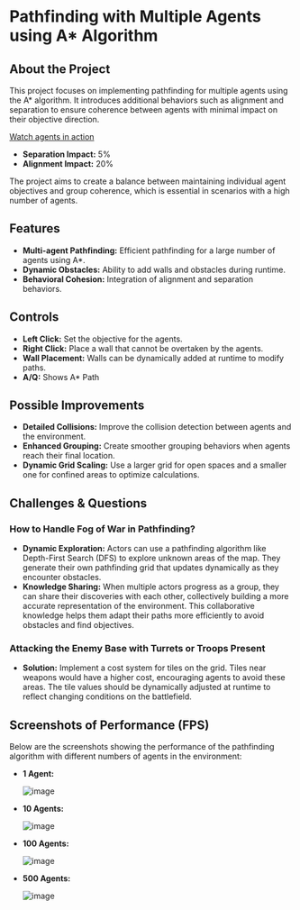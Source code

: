 # Pathfinding with Multiple Agents using A* Algorithm

## About the Project

This project focuses on implementing pathfinding for multiple agents using the A* algorithm. It introduces additional behaviors such as alignment and separation to ensure coherence between agents with minimal impact on their objective direction.

[Watch agents in action](https://www.youtube.com/watch?v=YourVideoLink1)

- **Separation Impact:** 5%
- **Alignment Impact:** 20%

The project aims to create a balance between maintaining individual agent objectives and group coherence, which is essential in scenarios with a high number of agents.

## Features

- **Multi-agent Pathfinding:** Efficient pathfinding for a large number of agents using A*.
- **Dynamic Obstacles:** Ability to add walls and obstacles during runtime.
- **Behavioral Cohesion:** Integration of alignment and separation behaviors.

## Controls

- **Left Click:** Set the objective for the agents.
- **Right Click:** Place a wall that cannot be overtaken by the agents.
- **Wall Placement:** Walls can be dynamically added at runtime to modify paths.
- **A/Q:** Shows A* Path

## Possible Improvements

- **Detailed Collisions:** Improve the collision detection between agents and the environment.
- **Enhanced Grouping:** Create smoother grouping behaviors when agents reach their final location.
- **Dynamic Grid Scaling:** Use a larger grid for open spaces and a smaller one for confined areas to optimize calculations.

## Challenges & Questions

### How to Handle Fog of War in Pathfinding?

- **Dynamic Exploration:** Actors can use a pathfinding algorithm like Depth-First Search (DFS) to explore unknown areas of the map. They generate their own pathfinding grid that updates dynamically as they encounter obstacles.
- **Knowledge Sharing:** When multiple actors progress as a group, they can share their discoveries with each other, collectively building a more accurate representation of the environment. This collaborative knowledge helps them adapt their paths more efficiently to avoid obstacles and find objectives.


### Attacking the Enemy Base with Turrets or Troops Present

- **Solution:** Implement a cost system for tiles on the grid. Tiles near weapons would have a higher cost, encouraging agents to avoid these areas. The tile values should be dynamically adjusted at runtime to reflect changing conditions on the battlefield.


## Screenshots of Performance (FPS)

Below are the screenshots showing the performance of the pathfinding algorithm with different numbers of agents in the environment:

- **1 Agent:**

  ![image](https://github.com/user-attachments/assets/8abb13f7-8b1c-4f9c-89aa-ec0116c36ecd)

- **10 Agents:**

  ![image](https://github.com/user-attachments/assets/8fc45bb7-dcc6-467a-b6b4-732951beef52)

- **100 Agents:**

  ![image](https://github.com/user-attachments/assets/2942bb8a-e96c-42d5-a57b-959b46153715)

- **500 Agents:**

  ![image](https://github.com/user-attachments/assets/bfd2cda4-0ef9-43b0-a90d-7bef02f88952)

